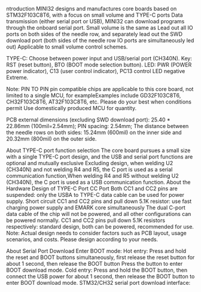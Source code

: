 ntroduction
MINI32 designs and manufactures core boards based on STM32F103C8T6, with a focus on small volume and TYPE-C ports
Data transmission (either serial port or USB), MINI32 can download programs through the onboard serial port. Small volume is the same as
Lead out all IO ports on both sides of the needle row, and separately lead out the SWD download port (both sides of the needle row IO ports are simultaneously led out)
Applicable to small volume control schemes.

TYPE-C: Choose between power input and USB/serial port (CH340N).
Key: RST (reset button), BTO (BOOT mode selection button).
LED: PWR (POWER power indicator), C13 (user control indicator), PC13 control LED negative Extreme.

Note: PIN TO PIN pin compatible chips are applicable to this core board, not limited to a single MCU, for exampleExamples include GD32F103C8T6, CH32F103C8T6, AT32F103C8T6, etc. Please do your best when conditions permit Use domestically produced MCU for quantity.

PCB external dimensions (excluding SWD download port): 25.40 * 22.86mm (100mil=2.54mm);
PIN spacing: 2.54mm;
The distance between the needle rows on both sides: 15.24mm (600mil) on the inner side and 20.32mm (800mil) on the outer side.

About TYPE-C port function selection
The core board pursues a small size with a single TYPE-C port design, and the USB and serial port functions are optional and mutually exclusive Excluding design, when welding U2 (CH340N) and not welding R4 and R5, the C port is used as a serial communication function,When welding R4 and R5 without welding U2 (CH340N), the C port is used as a USB communication function.
About the Hardware Design of TYPE-C Port CC Port
Both CC1 and CC2 pins are suspended: only the USBA to TYPE-C data cable can be used for power supply.
Short circuit CC1 and CC2 pins and pull down 5.1K resistor: use fast charging power supply and EMARK core simultaneously
The dual C-port data cable of the chip will not be powered, and all other configurations can be powered normally.
CC1 and CC2 pins pull down 5.1K resistors respectively: standard design, both can be powered, recommended for use.
Note: Actual design needs to consider factors such as PCB layout, usage scenarios, and costs. Please design according to your needs.

About Serial Port Download
Enter BOOT mode:
Hot entry: Press and hold the reset and BOOT buttons simultaneously, first release the reset button for about 1 second, then release the BOOT button
Press the button to enter BOOT download mode.
Cold entry: Press and hold the BOOT button, then connect the USB power for about 1 second, then release the BOOT button to enter
BOOT download mode.
STM32/CH32 serial port download interface:
